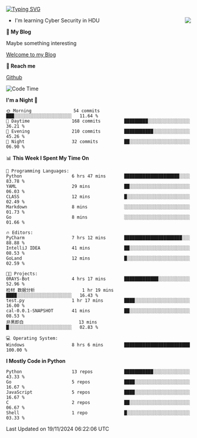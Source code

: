 [![Typing SVG](https://readme-typing-svg.herokuapp.com?font=Fira+Code&pause=1000&random=false&width=450&height=60&lines=Hello+%F0%9F%91%8B%F0%9F%8F%BB;I'm+JBNRZ)](https://git.io/typing-svg)

<a href="#">
  <img align="right" src="https://github-readme-stats.vercel.app/api?username=JBNRZ&show_icons=true&bg_color=15,f2f7fd,E0EAFC" />
</a>

- I'm learning Cyber Security in HDU

 **🌱 My Blog**

Maybe something interesting

[Welcome to my Blog](https://jbnrz.com.cn/)

 **💬 Reach me** 

[Github](https://github.com/JBNRZ)


<!--START_SECTION:waka-->
![Code Time](http://img.shields.io/badge/Code%20Time-750%20hrs%2026%20mins-blue)

**I'm a Night 🦉** 

```text
🌞 Morning                54 commits          ███░░░░░░░░░░░░░░░░░░░░░░   11.64 % 
🌆 Daytime                168 commits         █████████░░░░░░░░░░░░░░░░   36.21 % 
🌃 Evening                210 commits         ███████████░░░░░░░░░░░░░░   45.26 % 
🌙 Night                  32 commits          ██░░░░░░░░░░░░░░░░░░░░░░░   06.90 % 
```


📊 **This Week I Spent My Time On** 

```text
💬 Programming Languages: 
Python                   6 hrs 47 mins       █████████████████████░░░░   83.78 % 
YAML                     29 mins             ██░░░░░░░░░░░░░░░░░░░░░░░   06.03 % 
CLASS                    12 mins             █░░░░░░░░░░░░░░░░░░░░░░░░   02.49 % 
Markdown                 8 mins              ░░░░░░░░░░░░░░░░░░░░░░░░░   01.73 % 
Go                       8 mins              ░░░░░░░░░░░░░░░░░░░░░░░░░   01.66 % 

🔥 Editors: 
PyCharm                  7 hrs 12 mins       ██████████████████████░░░   88.88 % 
IntelliJ IDEA            41 mins             ██░░░░░░░░░░░░░░░░░░░░░░░   08.53 % 
GoLand                   12 mins             █░░░░░░░░░░░░░░░░░░░░░░░░   02.59 % 

🐱‍💻 Projects: 
0RAYS-Bot                4 hrs 17 mins       █████████████░░░░░░░░░░░░   52.96 % 
检材 数据分析                  1 hr 19 mins        ████░░░░░░░░░░░░░░░░░░░░░   16.43 % 
test.py                  1 hr 17 mins        ████░░░░░░░░░░░░░░░░░░░░░   16.00 % 
cal-0.0.1-SNAPSHOT       41 mins             ██░░░░░░░░░░░░░░░░░░░░░░░   08.53 % 
非黑即白                     13 mins             █░░░░░░░░░░░░░░░░░░░░░░░░   02.83 % 

💻 Operating System: 
Windows                  8 hrs 6 mins        █████████████████████████   100.00 % 
```

**I Mostly Code in Python** 

```text
Python                   13 repos            ███████████░░░░░░░░░░░░░░   43.33 % 
Go                       5 repos             ████░░░░░░░░░░░░░░░░░░░░░   16.67 % 
JavaScript               5 repos             ████░░░░░░░░░░░░░░░░░░░░░   16.67 % 
C                        2 repos             ██░░░░░░░░░░░░░░░░░░░░░░░   06.67 % 
Shell                    1 repo              █░░░░░░░░░░░░░░░░░░░░░░░░   03.33 % 
```




 Last Updated on 19/11/2024 06:22:06 UTC
<!--END_SECTION:waka-->
